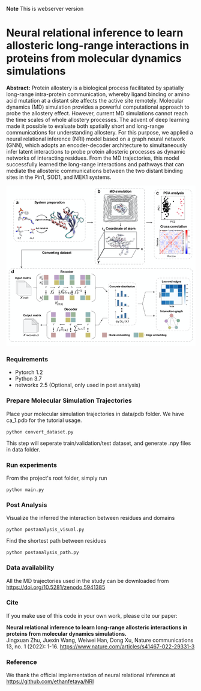 **Note**
This is webserver version

# Neural relational inference to learn allosteric long-range interactions in proteins from molecular dynamics simulations

**Abstract:** Protein allostery is a biological process facilitated by spatially long-range intra-protein communication, whereby ligand binding or amino acid mutation at a distant site affects the active site remotely. Molecular dynamics (MD) simulation provides a powerful computational approach to probe the allostery effect. However, current MD simulations cannot reach the time scales of whole allostery processes. The advent of deep learning made it possible to evaluate both spatially short and long-range communications for understanding allostery. For this purpose, we applied a neural relational inference (NRI) model based on a graph neural network (GNN), which adopts an encoder-decoder architecture to simultaneously infer latent interactions to probe protein allosteric processes as dynamic networks of interacting residues. From the MD trajectories, this model successfully learned the long-range interactions and pathways that can mediate the allosteric communications between the two distant binding sites in the Pin1, SOD1, and MEK1 systems.

![Neural Relational Inference (NRI)](NRI-MD.png)

### Requirements
* Pytorch 1.2
* Python 3.7
* networkx 2.5 (Optional, only used in post analysis)

### Prepare Molecular Simulation Trajectories

Place your molecular simulation trajectories in data/pdb folder. We have ca_1.pdb for the tutorial usage.

```
python convert_dataset.py
```

This step will seperate train/validation/test dataset, and generate .npy files in data folder.

### Run experiments

From the project's root folder, simply run
```
python main.py
```
### Post Analysis
Visualize the inferred the interaction between residues and domains
```
python postanalysis_visual.py
```

Find the shortest path between residues
```
python postanalysis_path.py
```

### Data availability
All the MD trajectories used in the study can be downloaded from https://doi.org/10.5281/zenodo.5941385

### Cite
If you make use of this code in your own work, please cite our paper:

**Neural relational inference to learn long-range allosteric interactions in proteins from molecular dynamics simulations.**  
Jingxuan Zhu,  Juexin Wang, Weiwei Han,  Dong Xu,
Nature communications 13, no. 1 (2022): 1-16.
https://www.nature.com/articles/s41467-022-29331-3

### Reference
We thank the official implementation of neural relational inference at
https://github.com/ethanfetaya/NRI

